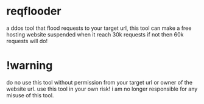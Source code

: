 # reqflooder
a ddos tool that flood requests to your target url, this tool can make a free hosting website suspended when it reach 30k requests if not then 60k requests will do! 

# !warning
do no use this tool without permission from your target url or owner of the website url.
use this tool in your own risk!
i am no longer responsible for any misuse of this tool.
